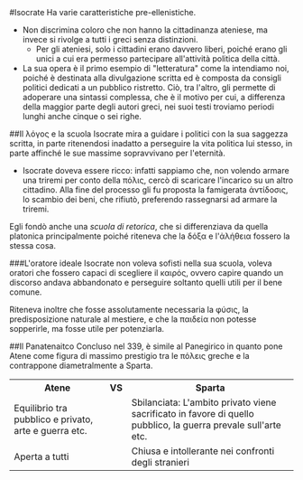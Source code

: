 <head>
	<link rel="stylesheet" href="/home/mibanfi/Documents/Scuola/Default.css">
	<style>
		body {
		--main-color: purple;
		}
	</style>
</head>
#Isocrate
Ha varie caratteristiche pre-ellenistiche.

* Non discrimina coloro che non hanno la cittadinanza ateniese, ma invece si rivolge a tutti i greci senza distinzioni.
	* Per gli ateniesi, solo i cittadini erano davvero liberi, poiché erano gli unici a cui era permesso partecipare all'attività politica della città.
* La sua opera è il primo esempio di "letteratura" come la intendiamo noi, poiché è destinata alla divulgazione scritta ed è composta da consigli politici dedicati a un pubblico ristretto. Ciò, tra l'altro, gli permette di adoperare una sintassi complessa, che è il motivo per cui, a differenza della maggior parte degli autori greci, nei suoi testi troviamo periodi lunghi anche cinque o sei righe.

##Il λόγος e la scuola
Isocrate mira a guidare i politici con la sua saggezza scritta, in parte ritenendosi inadatto a perseguire la vita politica lui stesso, in parte affinché le sue massime sopravvivano per l'eternità.

* Isocrate doveva essere ricco: infatti sappiamo che, non volendo armare una triremi per conto della πόλις, cercò di scaricare l'incarico su un altro cittadino. Alla fine del processo gli fu proposta la famigerata ἀντίδοσις, lo scambio dei beni, che rifiutò, preferendo rassegnarsi ad armare la triremi.  

Egli fondò anche una *scuola di retorica*, che si differenziava da quella platonica principalmente poiché riteneva che la δόξα e l'ἀλήθεια fossero la stessa cosa.

###L'oratore ideale
Isocrate non voleva sofisti nella sua scuola, voleva oratori che fossero capaci di scegliere il καιρός, ovvero capire quando un discorso andava abbandonato e perseguire soltanto quelli utili per il bene comune.  

Riteneva inoltre che fosse assolutamente necessaria la φύσις, la predisposizione naturale al mestiere, e che la παιδεία non potesse sopperirle, ma fosse utile per potenziarla.

##Il Panatenaitco
Concluso nel 339, è simile al Panegirico in quanto pone Atene come figura di massimo prestigio tra le πόλεις greche e la contrappone diametralmente a Sparta.

<table class="vstable">
	<tr>
		<th class="vsth">Atene</th>
		<th class="vs">VS</th>
		<th class="vsth">Sparta</th>
	</trl>
	<tr>
		<td>Equilibrio tra pubblico e privato, arte e guerra etc.</td>
		<td></td>
		<td>Sbilanciata: L'ambito privato viene sacrificato in favore di quello pubblico, la guerra prevale sull'arte etc.</td>
	</tr>
	<tr>
		<td>Aperta a tutti</td>
		<td></td>
		<td>Chiusa e intollerante nei confronti degli stranieri</td>
	</tr>
</table>